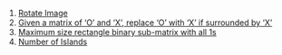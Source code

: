 1. [Rotate Image](https://leetcode.com/problems/rotate-image/description/)
2. [Given a matrix of ‘O’ and ‘X’, replace ‘O’ with ‘X’ if surrounded by ‘X’](https://www.geeksforgeeks.org/given-matrix-o-x-replace-o-x-surrounded-x/)
3. [Maximum size rectangle binary sub-matrix with all 1s](https://www.geeksforgeeks.org/maximum-size-rectangle-binary-sub-matrix-1s/)
4. [Number of Islands](https://www.geeksforgeeks.org/find-the-number-of-islands-using-dfs/)
